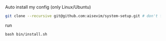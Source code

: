 Auto install my config (only Linux/Ubuntu)

```sh
git clone --recursive git@github.com:aisevim/system-setup.git # don't forget --recrusvie option
```

run
```
bash bin/install.sh
```
